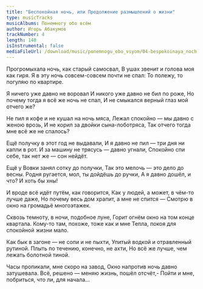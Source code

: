 ```yaml
---
title: "Беспокойная ночь, или Продолжение размышлений о жизни"
type: musicTracks
musicAlbums: Понемногу обо всём
author: Игорь Абакумов
trackNumber: 4
length: 148
isInstrumental: false
mediaFileUrl: /download/music/ponemnogu_obo_vsyom/04-bespokoinaya_noch.mp3
---
```


Прогромыхала ночь, как старый самосвал,
В ушах звенит и голова моя как гиря.
Я в эту ночь совсем-совсем почти не спал:
То полежу, то погуляю по квартире.

Я ничего уже давно не воровал
И никого уже давно не бил по роже,
Но почему тогда я всё же ночь не спал,
И не смыкался верный глаз мой отчего же?

Не пил я кофе и не кушал на ночь мяса,
Лежал спокойно — мы давно с женою врозь,
И не корил за двойки сына-лоботряса,
Так отчего тогда мне всё же не спалось?

Ещё получку в этот год не выдавали,
И я давно не пил — три дня ни капли в рот.
И за машину не трясусь — давно угнали,
Спокойно спи себе, так нет же — сон нейдёт.

Ещё у Вовки занял сотку до получки,
Так это мелочь — это дело до весны.
Родня ругается, мол, ты дойдёшь до ручки,
А я давно дошёл, и что? И хоть бы хны!

И вроде всё идёт путём, как говорится,
Как у людей, а может, в чём-то лучше даже,
Но почему весь дом храпит, а мне не спится —
Смотрю в окно на громадьё многоэтажек.

Сквозь темноту, в ночи, подобное луне,
Горит огнём окно на том конце квартала.
Кому-то там, похоже, тоже как и мне
Тепла, покоя для спокойной жизни мало.

Как бык в загоне — не сопи и не пыхти,
Упитый водкой и отравленный рутиной.
Плыть по течению, конечно, не ахти,
Но всё же лучше, чем лежать болотной тиной.

Часы пропикали, мне скоро на завод,
Окно напротив ночь давно затушевала.
Всё, решено — меняю жизнь, пошёл отсчёт,-
Пойти и мне, побриться, что ли, для начала…
